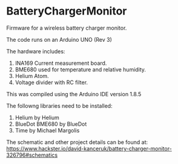 # BatteryChargerMonitor
Firmware for a wireless battery charger monitor. 

The code runs on an Arduino UNO (Rev 3)

The hardware includes:
1) INA169 Current measurement board.
2) BME680 used for temperature and relative humidity.
3) Helium Atom.
4) Voltage divider with RC filter.

This was compiled using the Arduino IDE version 1.8.5

The followng libraries need to be installed:
1) Helium by Helium 
2) BlueDot BME680 by BlueDot
3) Time by Michael Margolis

The schematic and other project details can be found at:
https://www.hackster.io/david-kanceruk/battery-charger-monitor-326796#schematics
